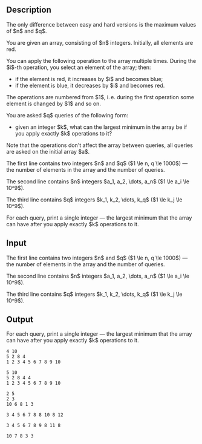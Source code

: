 ## Description

<div><p><span class="tex-font-style-bf">The only difference between easy and hard versions is the maximum values of $n$ and $q$</span>.</p><p>You are given an array, consisting of $n$ integers. Initially, all elements are red.</p><p>You can apply the following operation to the array multiple times. During the $i$-th operation, you select an element of the array; then: </p><ul> <li> if the element is red, it increases by $i$ and becomes blue; </li><li> if the element is blue, it decreases by $i$ and becomes red. </li></ul><p>The operations are numbered from $1$, i. e. during the first operation some element is changed by $1$ and so on.</p><p>You are asked $q$ queries of the following form: </p><ul> <li> given an integer $k$, what can the largest minimum in the array be if you apply <span class="tex-font-style-bf">exactly</span> $k$ operations to it? </li></ul><p>Note that the operations don't affect the array between queries, all queries are asked on the initial array $a$.</p></div><div class="input-specification"><p>The first line contains two integers $n$ and $q$ ($1 \le n, q \le 1000$)&nbsp;— the number of elements in the array and the number of queries.</p><p>The second line contains $n$ integers $a_1, a_2, \dots, a_n$ ($1 \le a_i \le 10^9$).</p><p>The third line contains $q$ integers $k_1, k_2, \dots, k_q$ ($1 \le k_j \le 10^9$).</p></div><div class="output-specification"><p>For each query, print a single integer&nbsp;— the largest minimum that the array can have after you apply <span class="tex-font-style-bf">exactly</span> $k$ operations to it.</p></div>

## Input

<p>The first line contains two integers $n$ and $q$ ($1 \le n, q \le 1000$)&nbsp;— the number of elements in the array and the number of queries.</p><p>The second line contains $n$ integers $a_1, a_2, \dots, a_n$ ($1 \le a_i \le 10^9$).</p><p>The third line contains $q$ integers $k_1, k_2, \dots, k_q$ ($1 \le k_j \le 10^9$).</p>

## Output

<p>For each query, print a single integer&nbsp;— the largest minimum that the array can have after you apply <span class="tex-font-style-bf">exactly</span> $k$ operations to it.</p>





```input1
4 10
5 2 8 4
1 2 3 4 5 6 7 8 9 10
```




```input2
5 10
5 2 8 4 4
1 2 3 4 5 6 7 8 9 10
```




```input3
2 5
2 3
10 6 8 1 3
```




```output1
3 4 5 6 7 8 8 10 8 12
```




```output2
3 4 5 6 7 8 9 8 11 8
```




```output3
10 7 8 3 3
```


